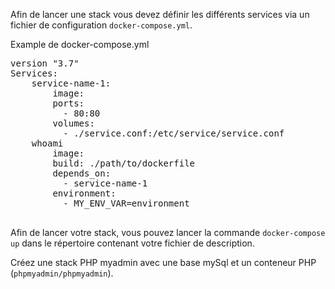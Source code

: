 
Afin de lancer une stack vous devez définir les différents services via un fichier de configuration `docker-compose.yml`.

Example de docker-compose.yml
<pre class="file">
version "3.7"
Services:
	service-name-1:
		image: <image_name>
		ports:
		  - 80:80
		volumes:
		  - ./service.conf:/etc/service/service.conf
	whoami
		image: <image_name_2>
		build: ./path/to/dockerfile
		depends_on:
		  - service-name-1
		environment:
		  - MY_ENV_VAR=environment

</pre>

Afin de lancer votre stack, vous pouvez lancer la commande `docker-compose up` dans le répertoire contenant votre fichier de description.

Créez une stack PHP myadmin avec une base mySql et un conteneur PHP (`phpmyadmin/phpmyadmin`).

